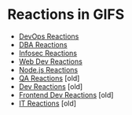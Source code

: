 Reactions in GIFS
================

* [DevOps Reactions](http://devopsreactions.tumblr.com/)
* [DBA Reactions](http://dbareactions.com)
* [Infosec Reactions](http://securityreactions.tumblr.com)
* [Web Dev Reactions](http://webdevreactions.com/)
* [Node.js Reactions](http://nodejsreactions.tumblr.com/)
* [QA Reactions](http://qareacts.tumblr.com/) [old]
* [Dev Reactions](http://devreactions.blogspot.com/) [old]
* [Frontend Dev Reactions](http://frontenddevreactions.tumblr.com/) [old]
* [IT Reactions](http://itreactions.tumblr.com/) [old] 
